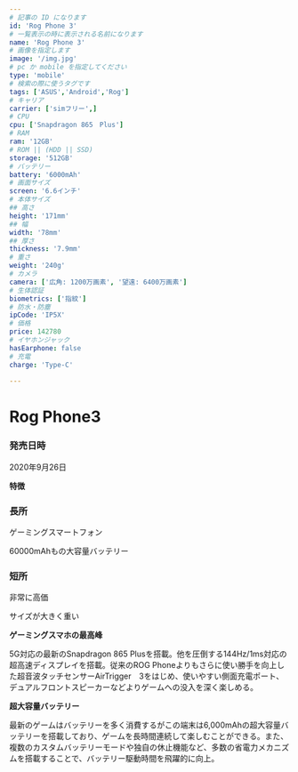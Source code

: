 ```yaml
---
# 記事の ID になります
id: 'Rog Phone 3'
# 一覧表示の時に表示される名前になります
name: 'Rog Phone 3'
# 画像を指定します
image: '/img.jpg'
# pc か mobile を指定してください
type: 'mobile'
# 検索の際に使うタグです
tags: ['ASUS','Android','Rog']
# キャリア
carrier: ['simフリー',]
# CPU
cpu: ['Snapdragon 865　Plus']
# RAM
ram: '12GB'
# ROM || (HDD || SSD)
storage: '512GB'
# バッテリー
battery: '6000mAh'
# 画面サイズ
screen: '6.6インチ'
# 本体サイズ
## 高さ
height: '171mm'
## 幅
width: '78mm'
## 厚さ
thickness: '7.9mm'
# 重さ
weight: '240g'
# カメラ
camera: ['広角: 1200万画素', '望遠: 6400万画素']
# 生体認証
biometrics: ['指紋']
# 防水・防塵
ipCode: 'IP5X'
# 価格
price: 142780
# イヤホンジャック
hasEarphone: false
# 充電
charge: 'Type-C'

---
```


# Rog Phone3

### 発売日時
2020年9月26日
  
**特徴**

### 長所

ゲーミングスマートフォン

60000mAhもの大容量バッテリー

### 短所

非常に高価

サイズが大きく重い

**ゲーミングスマホの最高峰**

5G対応の最新のSnapdragon 865 Plusを搭載。他を圧倒する144Hz/1ms対応の超高速ディスプレイを搭載。従来のROG Phoneよりもさらに使い勝手を向上した超音波タッチセンサーAirTrigger　3をはじめ、使いやすい側面充電ポート、デュアルフロントスピーカーなどよりゲームへの没入を深く楽しめる。

**超大容量バッテリー**

最新のゲームはバッテリーを多く消費するがこの端末は6,000mAhの超大容量バッテリーを搭載しており、ゲームを長時間連続して楽しむことができる。また、複数のカスタムバッテリーモードや独自の休止機能など、多数の省電力メカニズムを搭載することで、バッテリー駆動時間を飛躍的に向上。